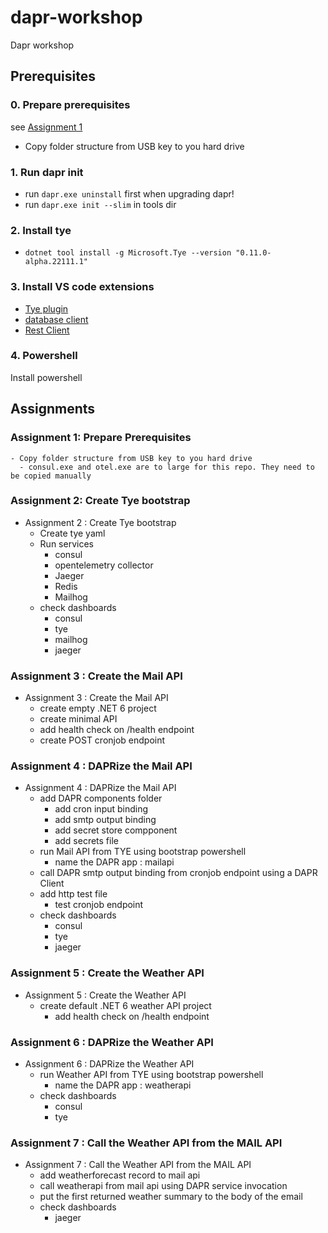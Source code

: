 # dapr-workshop
Dapr workshop

## Prerequisites
### 0. Prepare prerequisites
see [Assignment 1](#assignment-1-prepare-prerequisites)
- Copy folder structure from USB key to you hard drive

### 1. Run dapr init  
- run ```dapr.exe uninstall``` first when upgrading dapr!  
- run ```dapr.exe init --slim``` in tools dir  
  
### 2. Install tye  
- ```dotnet tool install -g Microsoft.Tye --version "0.11.0-alpha.22111.1"```

### 3. Install VS code extensions
- [Tye plugin](https://marketplace.visualstudio.com/items?itemName=ms-azuretools.vscode-tye)
- [database client](https://marketplace.visualstudio.com/items?itemName=cweijan.vscode-mysql-client2)
- [Rest Client](https://marketplace.visualstudio.com/items?itemName=humao.rest-client)


### 4. Powershell
Install powershell


## Assignments

### Assignment 1: Prepare Prerequisites
    - Copy folder structure from USB key to you hard drive
      - consul.exe and otel.exe are to large for this repo. They need to be copied manually

### Assignment 2: Create Tye bootstrap 
- Assignment 2 : Create Tye bootstrap
    - Create tye yaml
    - Run services
        - consul
        - opentelemetry collector
        - Jaeger
        - Redis
        - Mailhog
    - check dashboards
        - consul
        - tye
        - mailhog
        - jaeger

### Assignment 3 : Create the Mail API
- Assignment 3 : Create the Mail API
    - create empty .NET 6 project
    - create minimal API
    - add health check on /health endpoint
    - create POST cronjob endpoint

### Assignment 4 : DAPRize the Mail API

- Assignment 4 : DAPRize the Mail API
    - add DAPR components folder
        - add cron input binding
        - add smtp output binding
        - add secret store compponent
        - add secrets file
    - run Mail API from TYE using bootstrap powershell
        - name the DAPR app : mailapi
    - call DAPR smtp output binding from cronjob endpoint using a DAPR Client
    - add http test file
        - test cronjob endpoint
    - check dashboards
        - consul
        - tye
        - jaeger

### Assignment 5 : Create the Weather API
- Assignment 5 : Create the Weather API
    - create default .NET 6 weather API project
        - add health check on /health endpoint

### Assignment 6 : DAPRize the Weather API
- Assignment 6 : DAPRize the Weather API
    - run Weather API from TYE using bootstrap powershell
        - name the DAPR app : weatherapi
    - check dashboards
        - consul
        - tye

### Assignment 7 : Call the Weather API from the MAIL API
- Assignment 7 : Call the Weather API from the MAIL API
    - add weatherforecast record to mail api
    - call weatherapi from mail api using DAPR service invocation
    - put the first returned weather summary to the body of the email
    - check dashboards
        - jaeger
